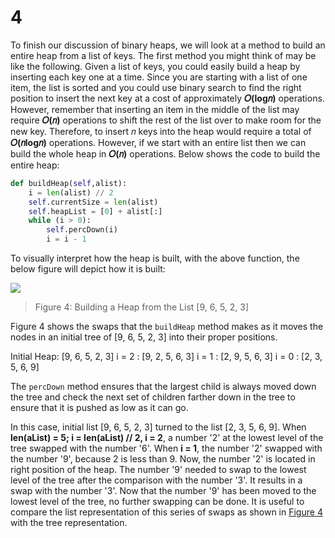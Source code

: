 # 4

To finish our discussion of binary heaps, we will look at a method to build an entire heap from a list of keys. The first method you might think of may be like the following. Given a list of keys, you could easily build a heap by inserting each key one at a time. Since you are starting with a list of one item, the list is sorted and you could use binary search to find the right position to insert the next key at a cost of approximately **𝑂\(log𝑛\)** operations. However, remember that inserting an item in the middle of the list may require **𝑂\(𝑛\)** operations to shift the rest of the list over to make room for the new key. Therefore, to insert 𝑛 keys into the heap would require a total of **𝑂\(𝑛log𝑛\)** operations. However, if we start with an entire list then we can build the whole heap in **𝑂\(𝑛\)** operations. Below shows the code to build the entire heap:

```python
def buildHeap(self,alist):
    i = len(alist) // 2
    self.currentSize = len(alist)
    self.heapList = [0] + alist[:]
    while (i > 0):
        self.percDown(i)
        i = i - 1
```

To visually interpret how the heap is built, with the above function, the below figure will depict how it is built:

![](https://runestone.academy/runestone/books/published/pythonds/_images/buildheap.png)

> Figure 4: Building a Heap from the List \[9, 6, 5, 2, 3\]

Figure 4 shows the swaps that the `buildHeap` method makes as it moves the nodes in an initial tree of \[9, 6, 5, 2, 3\] into their proper positions.

Initial Heap: \[9, 6, 5, 2, 3\] i = 2 : \[9, 2, 5, 6, 3\] i = 1 : \[2, 9, 5, 6, 3\] i = 0 : \[2, 3, 5, 6, 9\]

The `percDown` method ensures that the largest child is always moved down the tree and check the next set of children farther down in the tree to ensure that it is pushed as low as it can go.

In this case, initial list \[9, 6, 5, 2, 3\] turned to the list \[2, 3, 5, 6, 9\]. When **len\(aList\) = 5; i = len\(aList\) // 2, i = 2**, a number '2' at the lowest level of the tree swapped with the number '6'. When **i = 1**, the number '2' swapped with the number '9', because 2 is less than 9. Now, the number '2' is located in right position of the heap. The number '9' needed to swap to the lowest level of the tree after the comparison with the number '3'. It results in a swap with the number '3'. Now that the number '9' has been moved to the lowest level of the tree, no further swapping can be done. It is useful to compare the list representation of this series of swaps as shown in [Figure 4](https://runestone.academy/runestone/books/published/pythonds/Trees/BinaryHeapImplementation.html#fig-buildheap) with the tree representation.

